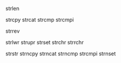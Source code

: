 

strlen

strcpy
strcat
strcmp
strcmpi

strrev

strlwr
strupr
strset
strchr
strrchr

strstr
strncpy
strncat
strncmp
strcmpi
strnset
